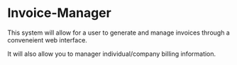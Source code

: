 # Invoice-Manager
This system will allow for a user to generate and manage invoices through a conveneient web interface.  

It will also allow you to manager individual/company billing information.
